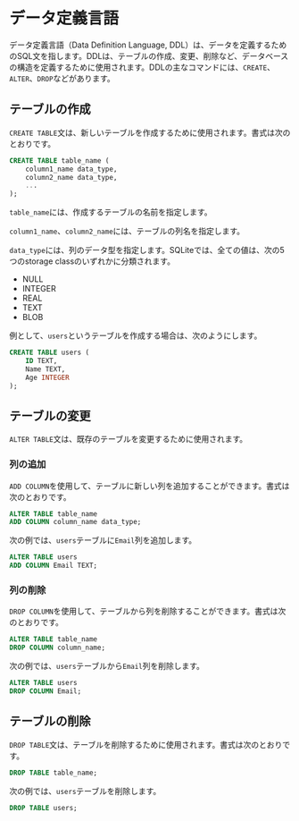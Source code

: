 # データ定義言語

データ定義言語（Data Definition Language, DDL）は、データを定義するためのSQL文を指します。DDLは、テーブルの作成、変更、削除など、データベースの構造を定義するために使用されます。DDLの主なコマンドには、`CREATE`、`ALTER`、`DROP`などがあります。

## テーブルの作成

`CREATE TABLE`文は、新しいテーブルを作成するために使用されます。書式は次のとおりです。

```sql
CREATE TABLE table_name (
    column1_name data_type,
    column2_name data_type,
    ...
);
```

`table_name`には、作成するテーブルの名前を指定します。

`column1_name`、`column2_name`には、テーブルの列名を指定します。

`data_type`には、列のデータ型を指定します。SQLiteでは、全ての値は、次の5つのstorage classのいずれかに分類されます。

- NULL
- INTEGER
- REAL
- TEXT
- BLOB

例として、`users`というテーブルを作成する場合は、次のようにします。

```sql
CREATE TABLE users (
    ID TEXT,
    Name TEXT,
    Age INTEGER
);
```

## テーブルの変更

`ALTER TABLE`文は、既存のテーブルを変更するために使用されます。

### 列の追加

`ADD COLUMN`を使用して、テーブルに新しい列を追加することができます。書式は次のとおりです。

```sql
ALTER TABLE table_name
ADD COLUMN column_name data_type;
```

次の例では、`users`テーブルに`Email`列を追加します。

```sql
ALTER TABLE users
ADD COLUMN Email TEXT;
```

### 列の削除

`DROP COLUMN`を使用して、テーブルから列を削除することができます。書式は次のとおりです。

```sql
ALTER TABLE table_name
DROP COLUMN column_name;
```

次の例では、`users`テーブルから`Email`列を削除します。

```sql
ALTER TABLE users
DROP COLUMN Email;
```

## テーブルの削除

`DROP TABLE`文は、テーブルを削除するために使用されます。書式は次のとおりです。

```sql
DROP TABLE table_name;
```

次の例では、`users`テーブルを削除します。

```sql
DROP TABLE users;
```





### 

<!-- ## CREATE DATABASE

**CREATE DATABASE文**は、データベースを作成するために使用されます。

### 構文

```sql
CREATE DATABASE database_name;
```

「database_name」には、作成するデータベースの名前を指定します。

### 例

例として、`test_db`というデータベースを作成する場合は、次のようにします。

```sql
CREATE DATABASE test_db;
```

`CREATE DATABASE`のような命令は、SQLの予約語と呼ばれます。他にも`SELECT`、`DROP`、`IN`などがあります。SQLの文では、予約語を大文字と小文字を区別しませんが、一般的に予約語は大文字で記述する。

また、SQLの文末にはセミコロン`;`を付けることが必要です。`;`がないとエラーが発生することがあります。

```{note}
**SQLの基本ルール**
- 文末にはセミコロン`;`を付ける
- 予約語は大文字で記述する
```

## DROP DATABASE

`DROP DATABASE`文は、データベースを削除するために使用されます。書式は次のとおりです。

```sql
DROP DATABASE db_name;
```

## データ型

SQLiteでは，全ての値は，次の5つのstorage classのいずれかに分類されます。

- NULL
- INTEGER
- REAL
- TEXT
- BLOB


## CREATE TABLE

`CREATE TABLE`文は、テーブルを作成するために使用されます。書式は次のとおりです。

```sql
CREATE TABLE table_name (
    column1_name data_type,
    column2_name data_type,
    ...
);
```

`table_name`には、作成するテーブルの名前を指定します。`column1_name`、`column2_name`には、テーブルの列名を指定します。`data_type`には、列のデータ型を指定します。

例として、`students`というテーブルを作成する場合は、次のようにします。

```sql
CREATE TABLE students (
    id INT,
    name VARCHAR(50),
    age INT
);
```
 -->
